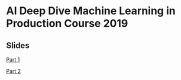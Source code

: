 # AI Deep Dive Machine Learning in Production Course 2019

## Slides

[Part 1](https://github.com/jsalbert/ml_production_2019/blob/master/resources/ML_in_Production.pdf)

[Part 2](https://jsalbert.github.io/ml_production_2019/)
